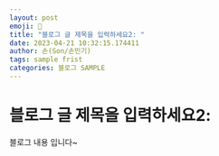 ```yaml
---
layout: post
emoji: 🔮
title: "블로그 글 제목을 입력하세요2: "
date: 2023-04-21 10:32:15.174411
author: 손(Son/손민기)
tags: sample frist
categories: 블로그 SAMPLE
---
```

# 블로그 글 제목을 입력하세요2: 

블로그 내용 입니다~